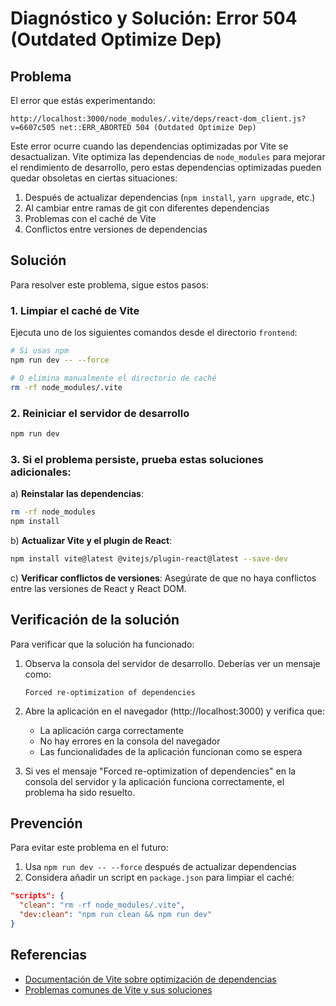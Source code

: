 # Diagnóstico y Solución: Error 504 (Outdated Optimize Dep)

## Problema

El error que estás experimentando:

```
http://localhost:3000/node_modules/.vite/deps/react-dom_client.js?v=6607c505 net::ERR_ABORTED 504 (Outdated Optimize Dep)
```

Este error ocurre cuando las dependencias optimizadas por Vite se desactualizan. Vite optimiza las dependencias de `node_modules` para mejorar el rendimiento de desarrollo, pero estas dependencias optimizadas pueden quedar obsoletas en ciertas situaciones:

1. Después de actualizar dependencias (`npm install`, `yarn upgrade`, etc.)
2. Al cambiar entre ramas de git con diferentes dependencias
3. Problemas con el caché de Vite
4. Conflictos entre versiones de dependencias

## Solución

Para resolver este problema, sigue estos pasos:

### 1. Limpiar el caché de Vite

Ejecuta uno de los siguientes comandos desde el directorio `frontend`:

```bash
# Si usas npm
npm run dev -- --force

# O elimina manualmente el directorio de caché
rm -rf node_modules/.vite
```

### 2. Reiniciar el servidor de desarrollo

```bash
npm run dev
```

### 3. Si el problema persiste, prueba estas soluciones adicionales:

a) **Reinstalar las dependencias**:
```bash
rm -rf node_modules
npm install
```

b) **Actualizar Vite y el plugin de React**:
```bash
npm install vite@latest @vitejs/plugin-react@latest --save-dev
```

c) **Verificar conflictos de versiones**:
Asegúrate de que no haya conflictos entre las versiones de React y React DOM.

## Verificación de la solución

Para verificar que la solución ha funcionado:

1. Observa la consola del servidor de desarrollo. Deberías ver un mensaje como:
   ```
   Forced re-optimization of dependencies
   ```

2. Abre la aplicación en el navegador (http://localhost:3000) y verifica que:
   - La aplicación carga correctamente
   - No hay errores en la consola del navegador
   - Las funcionalidades de la aplicación funcionan como se espera

3. Si ves el mensaje "Forced re-optimization of dependencies" en la consola del servidor y la aplicación funciona correctamente, el problema ha sido resuelto.

## Prevención

Para evitar este problema en el futuro:

1. Usa `npm run dev -- --force` después de actualizar dependencias
2. Considera añadir un script en `package.json` para limpiar el caché:

```json
"scripts": {
  "clean": "rm -rf node_modules/.vite",
  "dev:clean": "npm run clean && npm run dev"
}
```

## Referencias

- [Documentación de Vite sobre optimización de dependencias](https://vitejs.dev/guide/dep-pre-bundling.html)
- [Problemas comunes de Vite y sus soluciones](https://vitejs.dev/guide/troubleshooting.html)